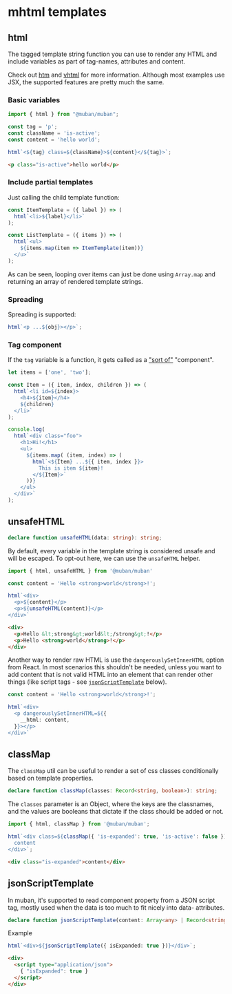 # mhtml templates

## html

The tagged template string function you can use to render any HTML and include variables as part
of tag-names, attributes and content.

Check out [htm](https://github.com/developit/htm) and [vhtml](https://github.com/developit/vhtml)
for more information. Although most examples use JSX, the supported features are pretty much the
same.

### Basic variables

```ts
import { html } from "@muban/muban";

const tag = 'p';
const className = 'is-active';
const content = 'hello world';

html`<${tag} class=${className}>${content}</${tag}>`;
```
```html
<p class="is-active">hello world</p>
```

### Include partial templates

Just calling the child template function:
```ts
const ItemTemplate = ({ label }) => (
  html`<li>${label}</li>`
);

const ListTemplate = ({ items }) => (
  html`<ul>
    ${items.map(item => ItemTemplate(item))}
  </u>`
);
```

As can be seen, looping over items can just be done using `Array.map` and returning an array
of rendered template strings.

### Spreading

Spreading is supported:
```ts
html`<p ...${obj}></p>`;
```

### Tag component

If the `tag` variable is a function, it gets called as a ["sort of"](https://github.com/developit/vhtml#new-sortof-components)
"component".

```ts {3-8,15-17}
let items = ['one', 'two'];

const Item = ({ item, index, children }) => (
  html`<li id=${index}>
    <h4>${item}</h4>
    ${children}
  </li>`
);

console.log(
  html`<div class="foo">
    <h1>Hi!</h1>
    <ul>
      ${items.map( (item, index) => (
        html`<${Item} ...${{ item, index }}>
          This is item ${item}!
        </${Item}>`
      ))}
    </ul>
  </div>`
);
```

## unsafeHTML

```ts
declare function unsafeHTML(data: string): string;
```

By default, every variable in the template string is considered unsafe and will be escaped.
To opt-out here, we can use the `unsafeHTML` helper.

```ts
import { html, unsafeHTML } from '@muban/muban'

const content = 'Hello <strong>world</strong>!';

html`<div>
  <p>${content}</p>
  <p>${unsafeHTML(content)}</p>
</div>`
```
```html
<div>
  <p>Hello &lt;strong&gt;world&lt;/strong&gt;!</p>
  <p>Hello <strong>world</strong>!</p>
</div>
```

Another way to render raw HTML is use the `dangerouslySetInnerHTML` option from React.
In most scenarios this shouldn't be needed, unless you want to add content that is not valid HTML
into an element that can render other things (like script tags - see
[`jsonScriptTemplate`](#jsonScriptTemplate) below).

```ts
const content = 'Hello <strong>world</strong>!';

html`<div>
  <p dangerouslySetInnerHTML=${{
    __html: content,
  }}></p>
</div>`
```

## classMap

The `classMap` util can be useful to render a set of css classes conditionally based on template
properties.

```ts
declare function classMap(classes: Record<string, boolean>): string;
```

The `classes` parameter is an Object, where the keys are the classnames, and the values are booleans
that dictate if the class should be added or not.

```ts
import { html, classMap } from '@muban/muban';

html`<div class=${classMap({ 'is-expanded': true, 'is-active': false })}>
  content
</div>`;
```
```html
<div class="is-expanded">content</div>
```

## jsonScriptTemplate 

In muban, it's supported to read component property from a JSON script tag, mostly used when the
data is too much to fit nicely into data- attributes.

```ts
declare function jsonScriptTemplate(content: Array<any> | Record<string, any>): string;
```

Example

```ts
html`<div>${jsonScriptTemplate({ isExpanded: true })}</div>`;
```
```html
<div>
  <script type="application/json">
    { "isExpanded": true }
  </script>
</div>
```
